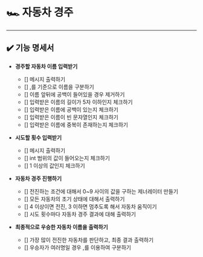 # 🏎️ 자동차 경주
--- 
## ✔️ 기능 명세서
- **경주할 자동차 이름 입력받기**  
  - [] 메시지 출력하기
  - [] ,를 기준으로 이름을 구분하기
  - [] 이름 앞뒤에 공백이 들어있을 경우 제거하기 
  - [] 입력받은 이름의 길이가 5자 이하인지 체크하기 
  - [] 입력받은 이름에 공백이 있는지 체크하기
  - [] 입력받은 이름이 빈 문자열인지 체크하기
  - [] 입력받은 이름에 중복이 존재하는지 체크하기  

- **시도할 횟수 입력받기**
  - [] 메시지 출력하기
  - [] int 범위의 값이 들어오는지 체크하기
  - [] 1 이상의 값인지 체크하기  

- **자동차 경주 진행하기**
  - [] 전진하는 조건에 대해서 0~9 사이의 값을 구하는 제너레이터 만들기
  - [] 모든 자동차의 초기 상태에 대해서 출력하기
  - [] 4 이상이면 전진, 3 이하면 멈추도록 해서 자동차 움직이기
  - [] 시도 횟수마다 자동차 경주 결과에 대해 출력하기  

- **최종적으로 우승한 자동차 이름을 출력하기**
  - [] 가장 많이 전진한 자동차를 판단하고, 최종 결과 출력하기
  - [] 우승자가 여러명일 경우 ,를 이용하여 구분하기

